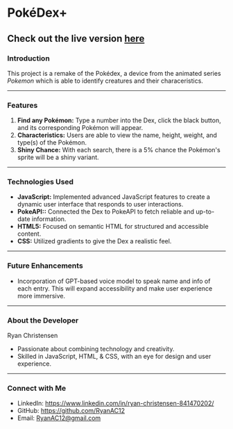 # PokéDex+

Check out the live version [here](https://ryanac12.github.io/PokeDexPlus/)
---

### Introduction
This project is a remake of the Pokédex, a device from the animated series _Pokemon_ which is able to identify creatures and their characeristics.

---

### Features
1. **Find any Pokémon:** Type a number into the Dex, click the black button, and its corresponding Pokémon will appear.
2. **Characteristics:** Users are able to view the name, height, weight, and type(s) of the Pokémon.
3. **Shiny Chance:** With each search, there is a 5% chance the Pokémon's sprite will be a shiny variant.

---

### Technologies Used
- **JavaScript:** Implemented advanced JavaScript features to create a dynamic user interface that responds to user interactions.
- **PokeAPI::** Connected the Dex to PokeAPI to fetch reliable and up-to-date information.
- **HTML5:** Focused on semantic HTML for structured and accessible content.
- **CSS:** Utilized gradients to give the Dex a realistic feel.

---

### Future Enhancements
- Incorporation of GPT-based voice model to speak name and info of each entry. This will expand accessibility and make user experience more immersive.

---

### About the Developer
Ryan Christensen
- Passionate about combining technology and creativity.
- Skilled in JavaScript, HTML, & CSS, with an eye for design and user experience.

---

### Connect with Me
- LinkedIn: https://www.linkedin.com/in/ryan-christensen-841470202/
- GitHub: https://github.com/RyanAC12
- Email: RyanAC12@gmail.com
